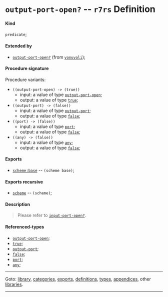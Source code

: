 

<a id='definition__r7rs__output-port-open_3f'></a>

# `output-port-open?` -- `r7rs` Definition


<a id='definition__r7rs__output-port-open_3f__kind'></a>

#### Kind

`predicate`;


<a id='definition__r7rs__output-port-open_3f__extended-by'></a>

#### Extended by

 * [`output-port-open?`](../../vonuvoli/definitions/output-port-open_3f.md#definition__vonuvoli__output-port-open_3f) (from [`vonuvoli`](../../vonuvoli/_index.md#library__vonuvoli));


<a id='definition__r7rs__output-port-open_3f__procedure-signature'></a>

#### Procedure signature

Procedure variants:
 * `((output-port-open) -> (true))`
   * input: a value of type [`output-port-open`](../../r7rs/types/output-port-open.md#type__r7rs__output-port-open);
   * output: a value of type [`true`](../../r7rs/types/true.md#type__r7rs__true);
 * `((output-port) -> (false))`
   * input: a value of type [`output-port`](../../r7rs/types/output-port.md#type__r7rs__output-port);
   * output: a value of type [`false`](../../r7rs/types/false.md#type__r7rs__false);
 * `((port) -> (false))`
   * input: a value of type [`port`](../../r7rs/types/port.md#type__r7rs__port);
   * output: a value of type [`false`](../../r7rs/types/false.md#type__r7rs__false);
 * `((any) -> (false))`
   * input: a value of type [`any`](../../r7rs/types/any.md#type__r7rs__any);
   * output: a value of type [`false`](../../r7rs/types/false.md#type__r7rs__false);


<a id='definition__r7rs__output-port-open_3f__exports'></a>

#### Exports

 * [`scheme:base`](../../r7rs/exports/scheme_3a_base.md#export__r7rs__scheme_3a_base) -- `(scheme base)`;


<a id='definition__r7rs__output-port-open_3f__exports-recursive'></a>

#### Exports recursive

 * [`scheme`](../../r7rs/exports/scheme.md#export__r7rs__scheme) -- `(scheme)`;


<a id='definition__r7rs__output-port-open_3f__description'></a>

#### Description

> Please refer to [`input-port-open?`](../../r7rs/definitions/input-port-open_3f.md#definition__r7rs__input-port-open_3f).


<a id='definition__r7rs__output-port-open_3f__referenced-types'></a>

#### Referenced-types

 * [`output-port-open`](../../r7rs/types/output-port-open.md#type__r7rs__output-port-open);
 * [`true`](../../r7rs/types/true.md#type__r7rs__true);
 * [`output-port`](../../r7rs/types/output-port.md#type__r7rs__output-port);
 * [`false`](../../r7rs/types/false.md#type__r7rs__false);
 * [`port`](../../r7rs/types/port.md#type__r7rs__port);
 * [`any`](../../r7rs/types/any.md#type__r7rs__any);

----

Goto: [library](../../r7rs/_index.md#library__r7rs), [categories](../../r7rs/categories/_index.md#toc__r7rs__categories), [exports](../../r7rs/exports/_index.md#toc__r7rs__exports), [definitions](../../r7rs/definitions/_index.md#toc__r7rs__definitions), [types](../../r7rs/types/_index.md#toc__r7rs__types), [appendices](../../r7rs/appendices/_index.md#toc__r7rs__appendices), other [libraries](../../_libraries.md#toc__libraries).

----

